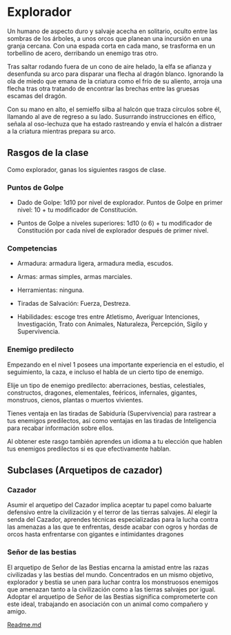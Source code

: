 # Explorador
Un humano de aspecto duro y salvaje acecha en solitario,
oculto entre las sombras de los árboles, a unos orcos que planean una incursión en una granja cercana. Con una espada
corta en cada mano, se trasforma en un torbellino de acero,
derribando un enemigo tras otro.

Tras saltar rodando fuera de un cono de aire helado, la
elfa se afianza y desenfunda su arco para disparar una flecha
al dragón blanco. Ignorando la ola de miedo que emana de la
criatura como el frío de su aliento, arroja una flecha tras otra
tratando de encontrar las brechas entre las gruesas escamas
del dragón.

Con su mano en alto, el semielfo silba al halcón que traza
círculos sobre él, llamando al ave de regreso a su lado. Susurrando instrucciones en élfico, señala al oso-lechuza que ha
estado rastreando y envía el halcón a distraer a la criatura
mientras prepara su arco.

## Rasgos de la clase

Como explorador, ganas los siguientes rasgos de clase.
### Puntos de Golpe

- Dado de Golpe: 1d10 por nivel de explorador.
Puntos de Golpe en primer nivel: 10 + tu modificador de
Constitución.

- Puntos de Golpe a niveles superiores: 1d10 (o 6) + tu modificador de Constitución por cada nivel de explorador después
de primer nivel.
### Competencias

- Armadura: armadura ligera, armadura media, escudos.

- Armas: armas simples, armas marciales.

- Herramientas: ninguna.

- Tiradas de Salvación: Fuerza, Destreza.

- Habilidades: escoge tres entre Atletismo, Averiguar Intenciones, Investigación, Trato con Animales, Naturaleza, Percepción, Sigilo y Supervivencia.

### Enemigo predilecto
Empezando en el nivel 1 posees una importante experiencia
en el estudio, el seguimiento, la caza, e incluso el habla de un
cierto tipo de enemigo.

Elije un tipo de enemigo predilecto: aberraciones, bestias,
celestiales, constructos, dragones, elementales, feéricos, infernales, gigantes, monstruos, cienos, plantas o muertos vivientes.

Tienes ventaja en las tiradas de Sabiduría (Supervivencia)
para rastrear a tus enemigos predilectos, así como ventajas
en las tiradas de Inteligencia para recabar información sobre
ellos.

Al obtener este rasgo también aprendes un idioma a tu
elección que hablen tus enemigos predilectos si es que efectivamente hablan.

## Subclases (Arquetipos de cazador)

### Cazador
Asumir el arquetipo del Cazador implica aceptar tu papel
como baluarte defensivo entre la civilización y el terror de las
tierras salvajes. Al elegir la senda del Cazador, aprendes técnicas especializadas para la lucha contra las amenazas a las
que te enfrentas, desde acabar con ogros y hordas de orcos
hasta enfrentarse con gigantes e intimidantes dragones

### Señor de las bestias
El arquetipo de Señor de las Bestias encarna la amistad entre
las razas civilizadas y las bestias del mundo. Concentrados en
un mismo objetivo, explorador y bestia se unen para luchar
contra los monstruosos enemigos que amenazan tanto a la
civilización como a las tierras salvajes por igual. Adoptar el
arquetipo de Señor de las Bestias significa comprometerte
con este ideal, trabajando en asociación con un animal como
compañero y amigo.

[Readme.md](README.md)